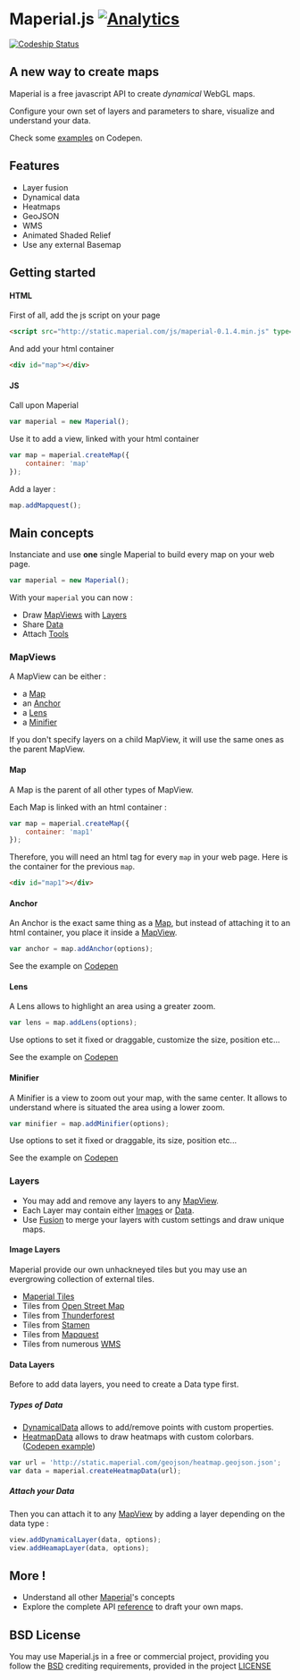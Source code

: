 # Maperial.js [![Analytics](https://ga-beacon.appspot.com/UA-40162385-2/maperial.js/readme?pixel)](https://github.com/maperial/maperial.js)

[ ![Codeship Status](https://img.shields.io/codeship/6fc738c0-e418-0132-19f9-16773c71d38d/master.svg)](https://codeship.com/projects/81785)
<!-- [![Coverage Status](https://coveralls.io/repos/maperial/maperial.js/badge.svg)](https://coveralls.io/r/maperial/maperial.js) -->

## A new way to create maps

Maperial is a free javascript API to create *dynamical* WebGL maps.

Configure your own set of layers and parameters to share, visualize and understand your data.

Check some [examples](http://codepen.io/chrisdugne/) on Codepen.

## Features

- Layer fusion
- Dynamical data
- Heatmaps
- GeoJSON
- WMS
- Animated Shaded Relief
- Use any external Basemap

## Getting started

#### HTML
First of all, add the js script on your page
```html
<script src="http://static.maperial.com/js/maperial-0.1.4.min.js" type="text/javascript"></script>
```

And add your html container
```html
<div id="map"></div>
```

#### JS
Call upon Maperial
```js
var maperial = new Maperial();
```

Use it to add a view, linked with your html container
```js
var map = maperial.createMap({
    container: 'map'
});
```

Add a layer :
```js
map.addMapquest();
```

## Main concepts

Instanciate and use **one** single Maperial to build every map on your web page.
```js
var maperial = new Maperial();
```

With your `maperial` you can now :

- Draw [MapViews](#mapviews) with [Layers](#layers)
- Share [Data](#data)
- Attach [Tools](#tools)



### MapViews

A MapView can be either :

- a [Map](#map)
- an [Anchor](#anchor)
- a [Lens](#lens)
- a [Minifier](#minifier)

If you don't specify layers on a child MapView, it will use the same ones as
the parent MapView.


#### Map

A Map is the parent of all other types of MapView.

Each Map is linked with an html container :
```js
var map = maperial.createMap({
    container: 'map1'
});
```

Therefore, you will need an html tag for every `map` in your web page. Here is the container for the previous `map`.

```html
<div id="map1"></div>
```

#### Anchor
An Anchor is the exact same thing as a [Map](#map), but instead of attaching it to an html container, you place it inside a [MapView](#mapviews).

```js
var anchor = map.addAnchor(options);
```
See the example on [Codepen](http://codepen.io/chrisdugne/pen/myemdv/)


#### Lens
A Lens allows to highlight an area using a greater zoom.

```js
var lens = map.addLens(options);
```

Use options to set it fixed or draggable, customize the size, position etc...

See the example on [Codepen](http://codepen.io/chrisdugne/pen/EaVoVV/)


#### Minifier
A Minifier is a view to zoom out your map, with the same center.
It allows to understand where is situated the area using a lower zoom.

```js
var minifier = map.addMinifier(options);
```

Use options to set it fixed or draggable, its size, position etc...

See the example on [Codepen](http://codepen.io/chrisdugne/pen/pvjpgB/)


### Layers

- You may add and remove any layers to any [MapView](#mapviews).
- Each Layer may contain either [Images](#image-layers) or [Data](#data-layers).
- Use [Fusion](#fusion) to merge your layers with custom settings
and draw unique maps.


#### Image Layers

Maperial provide our own unhackneyed tiles but you may use an evergrowing collection of external tiles.

- [Maperial Tiles](http://www.maperial.com/concepts/#maperial-tiles)
- Tiles from [Open Street Map](http://www.maperial.com/concepts/#open-street-map)
- Tiles from [Thunderforest](http://www.maperial.com/concepts/#thunderforest)
- Tiles from [Stamen](http://www.maperial.com/concepts/#stamen)
- Tiles from [Mapquest](http://www.maperial.com/concepts/#mapquest)
- Tiles from numerous [WMS](http://www.maperial.com/concepts/#wms)


#### Data Layers
Before to add data layers, you need to create a Data type first.

##### Types of Data
- [DynamicalData](http://www.maperial.com//documentation/DynamicalData.html) allows to add/remove points with custom properties.
- [HeatmapData](http://www.maperial.com/documentation/HeatmapData.html) allows to draw heatmaps with custom colorbars.
  ([Codepen example](http://codepen.io/chrisdugne/pen/Wbbggr?editors=101))

```js
var url = 'http://static.maperial.com/geojson/heatmap.geojson.json';
var data = maperial.createHeatmapData(url);
```

##### Attach your Data
Then you can attach it to any [MapView](#mapviews) by adding a layer
depending on the data type :
```js
view.addDynamicalLayer(data, options);
view.addHeamapLayer(data, options);
```

## More !
- Understand all other [Maperial](http://maperial.github.io/concepts/)'s concepts
- Explore the complete API [reference](http://maperial.github.io/documentation/) to draft your own maps.

## BSD License
You may use Maperial.js in a free or commercial project, providing you follow the [BSD](http://www.linfo.org/bsdlicense.html) crediting requirements, provided in the project [LICENSE](https://github.com/maperial/maperial.js/blob/master/LICENSE)

